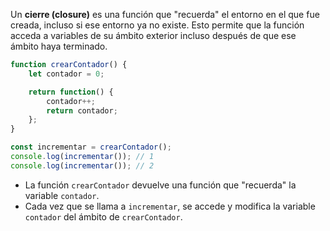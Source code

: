 Un **cierre (closure)** es una función que "recuerda" el entorno en el que fue creada, incluso si ese entorno ya no existe. Esto permite que la función acceda a variables de su ámbito exterior incluso después de que ese ámbito haya terminado.

```js
function crearContador() {
    let contador = 0;

    return function() {
        contador++;
        return contador;
    };
}

const incrementar = crearContador();
console.log(incrementar()); // 1
console.log(incrementar()); // 2
```

- La función `crearContador` devuelve una función que "recuerda" la variable `contador`.
- Cada vez que se llama a `incrementar`, se accede y modifica la variable `contador` del ámbito de `crearContador`.


